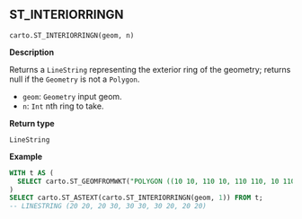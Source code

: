 ## ST_INTERIORRINGN

```sql:signature
carto.ST_INTERIORRINGN(geom, n)
```

**Description**

Returns a `LineString` representing the exterior ring of the geometry; returns null if the `Geometry` is not a `Polygon`.

* `geom`: `Geometry` input geom.
* `n`: `Int` nth ring to take.

**Return type**

`LineString`

**Example**

```sql
WITH t AS (
  SELECT carto.ST_GEOMFROMWKT("POLYGON ((10 10, 110 10, 110 110, 10 110, 10 10), (20 20, 20 30, 30 30, 30 20, 20 20), (40 20, 40 30, 50 30, 50 20, 40 20))") AS geom
)
SELECT carto.ST_ASTEXT(carto.ST_INTERIORRINGN(geom, 1)) FROM t;
-- LINESTRING (20 20, 20 30, 30 30, 30 20, 20 20)
```
